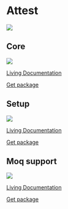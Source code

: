 # Attest

<img src=https://ci.appveyor.com/api/projects/status/github/godrose/Attest>

## Core

<img src=https://img.shields.io/nuget/dt/Attest.Tests.Core>

[Living Documentation](https://ci.appveyor.com/api/projects/godrose/Attest/artifacts/output/Attest.Testing.Core.Specs.LivingDoc.html)

[Get package](https://www.nuget.org/packages/Attest.Tests.Core/)

## Setup

<img src=https://img.shields.io/nuget/dt/Attest.Fake.Setup>

[Living Documentation](https://ci.appveyor.com/api/projects/godrose/Attest/artifacts/output/Attest.Fake.Setup.Specs.LivingDoc.html)

[Get package](https://www.nuget.org/packages/Attest.Fake.Setup)

## Moq support

<img src=https://img.shields.io/nuget/dt/Attest.Fake.Moq>

[Living Documentation](https://ci.appveyor.com/api/projects/godrose/Attest/artifacts/output/Attest.Fake.Moq.Specs.LivingDoc.html)

[Get package](https://www.nuget.org/packages/Attest.Fake.Moq/)
